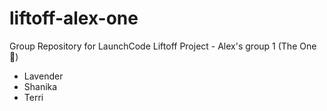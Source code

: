 # liftoff-alex-one
Group Repository for LaunchCode Liftoff Project - Alex's group 1 (The One 🤑)

- Lavender
- Shanika 
- Terri
